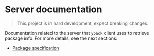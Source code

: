 # Server documentation
>This project is in hard development, expect breaking changes.

Documentation related to the server that `ypack` client uses to retrieve package info. For more details, see the next sections:

* [Package specification](package-specification.md)
